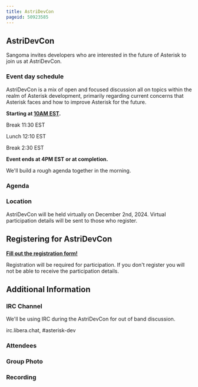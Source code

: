 ```yaml
---
title: AstriDevCon
pageid: 50923585
---
```


AstriDevCon
-----------

Sangoma invites developers who are interested in the future of Asterisk to join us at AstriDevCon.

### Event day schedule

AstriDevCon is a mix of open and focused discussion all on topics within the realm of Asterisk development, primarily regarding current concerns that Asterisk faces and how to improve Asterisk for the future.

**Starting at [10AM EST](https://www.timeanddate.com/worldclock/fixedtime.html?msg=AstriDevCon+2024&iso=20240214T10&p1=820&ah=6).**

Break 11:30 EST

Lunch 12:10 EST

Break 2:30 EST

**Event ends at 4PM EST or at completion.**

We'll build a rough agenda together in the morning.

### Agenda

### Location

AstriDevCon will be held virtually on December 2nd, 2024. Virtual participation details will be sent to those who register.

Registering for AstriDevCon
---------------------------

**[Fill out the registration form!](https://forms.gle/P9kGB9VEd5psS2JQ6)**

Registration will be required for participation. If you don't register you will not be able to receive the participation details.

Additional Information
----------------------

### IRC Channel

We'll be using IRC during the AstriDevCon for out of band discussion.

irc.libera.chat, #asterisk-dev

### Attendees

### Group Photo

### Recording


